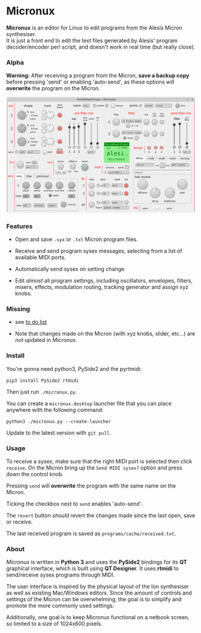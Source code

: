 # Micronux

**Micronux** is an editor for Linux to edit programs from the Alesis Micron synthesiser.  
It is just a front end to edit the text files generated by Alesis' program decoder/encoder perl script, and doesn't work in real time (but really close).


### Alpha

**Warning:** After receiving a program from the Micron, **save a backup copy** before pressing 'send' or enabling 'auto-send', as these options will **overwrite** the program on the Micron.


![screenshot of micronux](docs/screenshot.jpg)


### Features

  - Open and save `.syx` or `.txt` Micron program files.

  - Receive and send program sysex messages, selecting from a list of available MIDI ports.

  - Automatically send sysex on setting change.

  - Edit *almost* all program settings, including oscillators, envelopes, filters, mixers, effects, modulation routing, tracking generator and assign xyz knobs.


### Missing

  - see [to do list](docs/TODO.md)

  - Note that changes made on the Micron (with xyz knobs, slider, etc...) are *not* updated in Micronux.


### Install


You're gonna need python3, PySide2 and the pyrtmidi:

    pip3 install PySide2 rtmidi

Then just run `./micronux.py`.

You can create a `micronux.desktop` launcher file that you can place anywhere with the following command:

    python3 ./micronux.py --create-launcher

Update to the latest version with `git pull`.


### Usage

To receive a sysex, make sure that the right MIDI port is selected then click `receive`. On the Micron bring up the `Send MIDI sysex?` option and press down the control knob.

Pressing `send` will **overwrite** the program with the same name on the Micron.

Ticking the checkbox next to `send` enables 'auto-send'.

The `revert` button *should* revert the changes made since the last open, save or receive.

The last received program is saved as `programs/cache/received.txt`.


### About

*Micronux* is written in **Python 3** and uses the **PySide2** bindings for its **QT** graphical interface, which is built using **QT Designer**. It uses **rtmidi** to send/receive sysex programs through MIDI.

The user interface is inspired by the physical layout of the Ion synthesiser as well as existing Mac/Windows editors. Since the amount of controls and settings of the Micron can be overwhelming, the goal is to simplify and promote the more commonly used settings.

Additionally, one goal is to keep Micronux functional on a netbook screen, so limited to a size of 1024x600 pixels.
